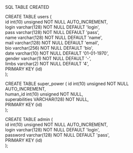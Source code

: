SQL TABLE CREATED

CREATE TABLE users (  
     id int(10) unsigned NOT NULL AUTO_INCREMENT,  
     login varchar(128) NOT NULL DEFAULT 'login',  
     pass varchar(128) NOT NULL DEFAULT 'pass',  
     name varchar(128) NOT NULL DEFAULT 'name',  
     mail varchar(128) NOT NULL DEFAULT 'email',  
     bio varchar(256) NOT NULL DEFAULT 'bio',  
     date varchar(10) NOT NULL DEFAULT '01-01-1970',  
     gender varchar(1) NOT NULL DEFAULT '-',  
     limbs varchar(2) NOT NULL DEFAULT '4',  
     PRIMARY KEY (id)  
     );  

 CREATE TABLE super_power ( 
     id int(10) unsigned NOT NULL AUTO_INCREMENT,  
     human_id int(10) unsigned NOT NULL,  
     superabilities VARCHAR(128) NOT NULL,  
     PRIMARY KEY (id)  
     );  

 CREATE TABLE admin (  
     id int(10) unsigned NOT NULL AUTO_INCREMENT,  
     login varchar(128) NOT NULL DEFAULT 'login',  
     password varchar(128) NOT NULL DEFAULT 'pass',  
     PRIMARY KEY (id)  
     );  
